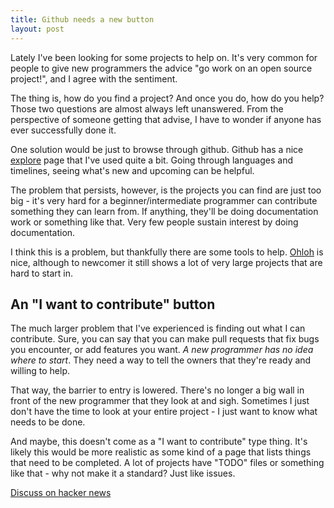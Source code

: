 ```yaml
---
title: Github needs a new button
layout: post
---
```


Lately I've been looking for some projects to help on. It's very common for people to give new programmers the advice "go work on an open source project!", and I agree with the sentiment.

The thing is, how do you find a project? And once you do, how do you help? Those two questions are almost always left unanswered. From the perspective of someone getting that advise, I have to wonder if anyone has ever successfully done it.

One solution would be just to browse through github. Github has a nice [explore](https://github.com/explore) page that I've used quite a bit. Going through languages and timelines, seeing what's new and upcoming can be helpful.

The problem that persists, however, is the projects you can find are just too big - it's very hard for a beginner/intermediate programmer can contribute something they can learn from. If anything, they'll be doing documentation work or something like that. Very few people sustain interest by doing documentation.

I think this is a problem, but thankfully there are some tools to help. [Ohloh](http://www.ohloh.net/) is nice, although to newcomer it still shows a lot of very large projects that are hard to start in.

## An "I want to contribute" button
The much larger problem that I've experienced is finding out what I can contribute. Sure, you can say that you can make pull requests that fix bugs you encounter, or add features you want. *A new programmer has no idea where to start*. They need a way to tell the owners that they're ready and willing to help.

That way, the barrier to entry is lowered. There's no longer a big wall in front of the new programmer that they look at and sigh. Sometimes I just don't have the time to look at your entire project - I just want to know what needs to be done.

And maybe, this doesn't come as a "I want to contribute" type thing. It's likely this would be more realistic as some kind of a page that lists things that need to be completed. A lot of projects have "TODO" files or something like that - why not make it a standard? Just like issues.

[Discuss on hacker news](https://news.ycombinator.com/item?id=6157805)
